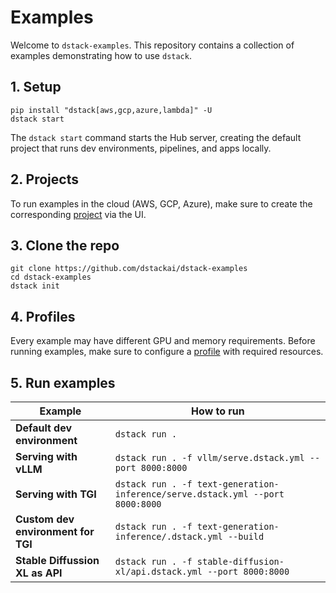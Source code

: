 # Examples

Welcome to `dstack-examples`. This repository contains a collection of examples
demonstrating how to use `dstack`.

## 1. Setup

```shell
pip install "dstack[aws,gcp,azure,lambda]" -U
dstack start
```

The `dstack start` command starts the Hub server, creating the default project that runs dev environments, pipelines,
and apps locally.

## 2. Projects

To run examples in the cloud (AWS, GCP, Azure),
make sure to create the corresponding [project](https://dstack.ai/docs/guides/projects/)
via the UI.

## 3. Clone the repo

```shell
git clone https://github.com/dstackai/dstack-examples
cd dstack-examples
dstack init
```

## 4. Profiles

Every example may have different GPU and memory requirements.
Before running examples, make sure to configure a [profile](https://dstack.ai/docs/#defining-profiles) with required
resources.

## 5. Run examples

| Example                            | How to run                                                                    |
| ---------------------------------- | ----------------------------------------------------------------------------- |
| **Default dev environment**        | `dstack run .`                                                                |
| **Serving with vLLM**              | `dstack run . -f vllm/serve.dstack.yml --port 8000:8000`                      |
| **Serving with TGI**               | `dstack run . -f text-generation-inference/serve.dstack.yml --port 8000:8000` |
| **Custom dev environment for TGI** | `dstack run . -f text-generation-inference/.dstack.yml --build`               |
| **Stable Diffussion XL as API**    | `dstack run . -f stable-diffusion-xl/api.dstack.yml --port 8000:8000`         |